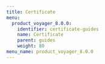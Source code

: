 ```yaml
---
title: Certificate
menu:
  product_voyager_8.0.0:
    identifier: certificate-guides
    name: Certificate
    parent: guides
    weight: 80
menu_name: product_voyager_8.0.0
---
```


